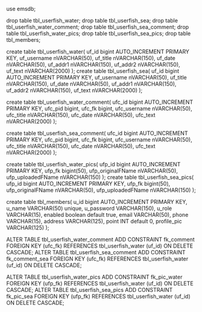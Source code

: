 use emsdb;

drop table tbl_userfish_water;
drop table tbl_userfish_sea;
drop table tbl_userfish_water_comment;
drop table tbl_userfish_sea_comment;
drop table tbl_userfish_water_pics;
drop table tbl_userfish_sea_pics;
drop table tbl_members;

create table tbl_userfish_water(
	uf_id bigint AUTO_INCREMENT	PRIMARY KEY,
    uf_username nVARCHAR(50),
    uf_title nVARCHAR(150),
    uf_date nVARCHAR(50),
    uf_addr1 nVARCHAR(150),
    uf_addr2 nVARCHAR(150),
    uf_text nVARCHAR(2000)
);
create table tbl_userfish_sea(
	uf_id bigint AUTO_INCREMENT	PRIMARY KEY,
    uf_username nVARCHAR(50),
    uf_title nVARCHAR(150),
    uf_date nVARCHAR(50),
    uf_addr1 nVARCHAR(150),
    uf_addr2 nVARCHAR(150),
    uf_text nVARCHAR(2000)
);

create table tbl_userfish_water_comment(
	ufc_id bigint AUTO_INCREMENT	PRIMARY KEY,
    ufc_pid bigint,
    ufc_fk bigint,
    ufc_username nVARCHAR(50),
    ufc_title nVARCHAR(150),
    ufc_date nVARCHAR(50),
    ufc_text nVARCHAR(2000)
);

create table tbl_userfish_sea_comment(
	ufc_id bigint AUTO_INCREMENT	PRIMARY KEY,
    ufc_pid bigint,
    ufc_fk bigint,
    ufc_username nVARCHAR(50),
    ufc_title nVARCHAR(150),
    ufc_date nVARCHAR(50),
    ufc_text nVARCHAR(2000)
);

create table tbl_userfish_water_pics(
	ufp_id bigint AUTO_INCREMENT	PRIMARY KEY,
    ufp_fk bigint(50),
    ufp_originalFName nVARCHAR(50),
    ufp_uploadedFName nVARCHAR(150)
);
create table tbl_userfish_sea_pics(
	ufp_id bigint AUTO_INCREMENT	PRIMARY KEY,
    ufp_fk bigint(50),
    ufp_originalFName nVARCHAR(50),
    ufp_uploadedFName nVARCHAR(150)
);

create table tbl_members(
	u_id bigint AUTO_INCREMENT	PRIMARY KEY,
    u_name VARCHAR(50) unique,
    u_password VARCHAR(150),
    u_role VARCHAR(15),
    enabled boolean default true,
    email VARCHAR(50),
    phone VARCHAR(15),
    address VARCHAR(125),
    point INT default 0,
    profile_pic VARCHAR(125)
);


ALTER TABLE tbl_userfish_water_comment
ADD CONSTRAINT fk_comment
    FOREIGN KEY (ufc_fk)
    REFERENCES tbl_userfish_water (uf_id)
    ON DELETE CASCADE;
ALTER TABLE tbl_userfish_sea_comment
ADD CONSTRAINT fk_comment_sea
    FOREIGN KEY (ufc_fk)
    REFERENCES tbl_userfish_water (uf_id)
    ON DELETE CASCADE;

ALTER TABLE tbl_userfish_water_pics
ADD CONSTRAINT fk_pic_water
    FOREIGN KEY (ufp_fk)
    REFERENCES tbl_userfish_water (uf_id)
    ON DELETE CASCADE;
ALTER TABLE tbl_userfish_sea_pics
ADD CONSTRAINT fk_pic_sea
    FOREIGN KEY (ufp_fk)
    REFERENCES tbl_userfish_water (uf_id)
    ON DELETE CASCADE;